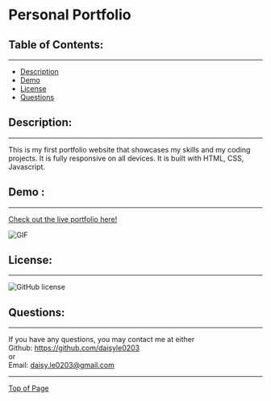 # Personal Portfolio

## Table of Contents:
---
- [Description](#description)
- [Demo](#demo)
- [License](#license)
- [Questions](#questions)

## Description:
---
This is my first portfolio website that showcases my skills and my coding projects. It is fully responsive on all devices. It is built with HTML, CSS, Javascript.


## Demo :
---
[Check out the live portfolio here!](https://daisyle0203.github.io/Personal_Portfolio/)

![GIF](https://media.giphy.com/media/zPDE5yIAb1t5y7WqYk/giphy.gif)

## License:
---
![GitHub license](https://img.shields.io/github/license/Naereen/StrapDown.js.svg)

## Questions:
---

If you have any questions, you may contact me at either <br>
Github: https://github.com/daisyle0203
<br>
or
<br>
Email: [daisy.le0203@gmail.com](mailto:daisy.le0203@gmail.com)

---

[Top of Page](#personal-portfolio)
